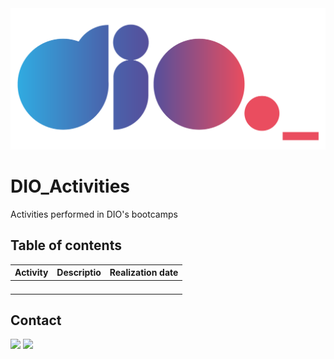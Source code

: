 <img alt="logo banco pan e gama academy" src="https://github.com/joaomhernandes/DIO_Activities/blob/main/Assets/dioLogo.png" style="width: 300%, height: auto, margin-left: auto, margin-left: auto" />

# DIO_Activities

Activities performed in DIO's bootcamps


## Table of contents

| Activity  | Descriptio  | Realization date |
|   ---     |     ---     |       ---        |
|           |             |                  |
|           |             |                  |
|           |             |                  |
|           |             |                  |

## Contact

<a href="https://www.linkedin.com/in/joão-maurício-hernandes-carrenho/" target="_blank"><img src="https://img.shields.io/badge/-LinkedIn-%230077B5?style=for-the-badge&logo=linkedin&logoColor=white" target="_blank"></a> <a href="https://github.com/joaomhernandes" target="_blank"><img src="https://img.shields.io/github/followers/joaomhernandes?label=Joaomhernandes&style=for-the-badge" target="_blank"></a> 
